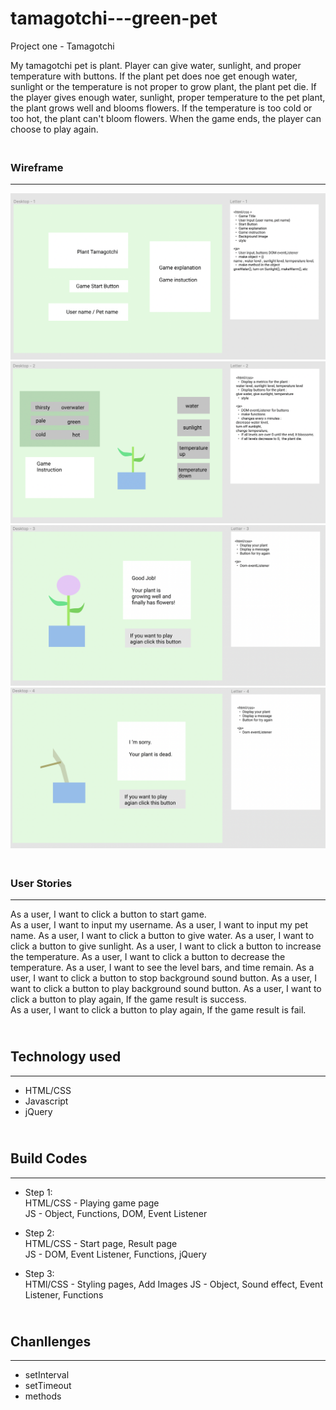 # tamagotchi---green-pet
Project one - Tamagotchi

My tamagotchi pet is plant. Player can give water, sunlight, and proper temperature with buttons.
If the plant pet does noe get enough water, sunlight or the temperature is not proper to grow plant, the plant pet die.
If the player gives enough water, sunlight, proper temperature to the pet plant, the plant grows well and blooms flowers.
If the temperature is too cold or too hot, the plant can't bloom flowers.
When the game ends, the player can choose to play again.


### <br>Wireframe

---

![wireframe1](/images/wireframes/greenpet-wireframe1.png)
![wireframe2](/images/wireframes/greenpet-wireframe2.png)
![wireframe3](/images/wireframes/greenpet-wireframe3.png)
![wireframe4](/images/wireframes/greenpet-wireframe4.png)



### <br>User Stories

---

As a user, I want to click a button to start game.  
As a user, I want to input my username.
As a user, I want to input my pet name.
As a user, I want to click a button to give water.
As a user, I want to click a button to give sunlight.
As a user, I want to click a button to increase the temperature.
As a user, I want to click a button to decrease the temperature.
As a user, I want to see the level bars, and time remain.
As a user, I want to click a button to stop background sound button.
As a user, I want to click a button to play background sound button.
As a user, I want to click a button to play again, If the game result is success.  
As a user, I want to click a button to play again, If the game result is fail.


## <br>Technology used

---

- HTML/CSS
- Javascript
- jQuery


## <br>Build Codes

---

- Step 1:  
HTML/CSS - Playing game page  
JS - Object, Functions, DOM, Event Listener

- Step 2:  
HTML/CSS - Start page, Result page  
JS - DOM, Event Listener, Functions, jQuery

- Step 3:  
HTMl/CSS - Styling pages, Add Images
JS - Object, Sound effect, Event Listener, Functions

## <br>Chanllenges

---

- setInterval
- setTimeout
- methods


